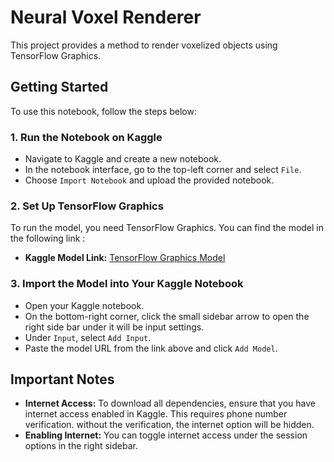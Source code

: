 # Neural Voxel Renderer

This project provides a method to render voxelized objects using TensorFlow Graphics.

## Getting Started

To use this notebook, follow the steps below:

### 1. Run the Notebook on Kaggle

- Navigate to Kaggle and create a new notebook.
- In the notebook interface, go to the top-left corner and select `File`.
- Choose `Import Notebook` and upload the provided notebook.

### 2. Set Up TensorFlow Graphics

To run the model, you need TensorFlow Graphics. You can find the model in the following link :

- **Kaggle Model Link:** [TensorFlow Graphics Model](https://www.kaggle.com/models/sudhanshusuvasiya/tensorflow-graphics)

### 3. Import the Model into Your Kaggle Notebook

- Open your Kaggle notebook.
- On the bottom-right corner, click the small sidebar arrow to open the right side bar under it will be input settings.
- Under `Input`, select `Add Input`.
- Paste the model URL from the link above and click `Add Model`.

## Important Notes

- **Internet Access:** To download all dependencies, ensure that you have internet access enabled in Kaggle. This requires phone number verification. without the verification, the internet option will be hidden.
- **Enabling Internet:** You can toggle internet access under the session options in the right sidebar.
